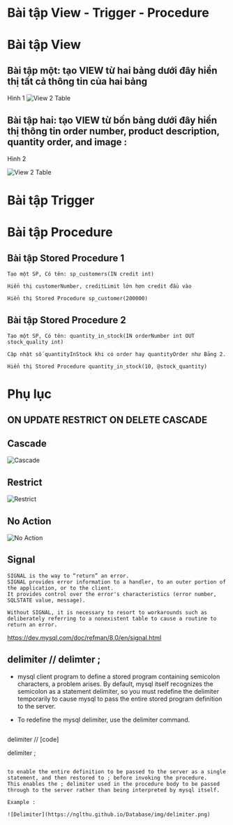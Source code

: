 # Bài tập View - Trigger - Procedure

# Bài tập View
## Bài tập một: tạo VIEW từ hai bảng dưới đây hiển thị tất cả thông tin của hai bảng
Hình 1
![View 2 Table ](https://nglthu.github.io/Database/img/view2T.png)

## Bài tập hai: tạo VIEW từ bốn bảng dưới đây hiển thị thông tin order number, product description, quantity order, and image :
Hình 2

![View 2 Table ](https://nglthu.github.io/Database/img/view4T.png)


# Bài tập Trigger

# Bài tập Procedure
## Bài tập Stored Procedure 1
```
Tạo một SP, Có tên:	sp_customers(IN credit int)

Hiển thị customerNumber, creditLimit lớn hơn credit đầu vào

Hiển thị Stored Procedure sp_customer(200000)

```
## Bài tập Stored Procedure 2
```
Tạo một SP, Có tên:	quantity_in_stock(IN orderNumber int OUT stock_quality int)

Cập nhật số quantityInStock khi có order hay quantityOrder như Bảng 2. 

Hiển thị Stored Procedure quantity_in_stock(10, @stock_quantity)

```

# Phụ lục

## ON UPDATE RESTRICT ON DELETE CASCADE

## Cascade
![Cascade](https://nglthu.github.io/Database/img/cascade.png)

## Restrict

![Restrict](https://nglthu.github.io/Database/img/restrict.png)

## No Action


![No Action](https://nglthu.github.io/Database/img/noAction.png)

## Signal

```
SIGNAL is the way to “return” an error.
SIGNAL provides error information to a handler, to an outer portion of the application, or to the client.
It provides control over the error's characteristics (error number, SQLSTATE value, message).

Without SIGNAL, it is necessary to resort to workarounds such as deliberately referring to a nonexistent table to cause a routine to return an error.

```
https://dev.mysql.com/doc/refman/8.0/en/signal.html
## delimiter // delimter ;

+ mysql client program to define a stored program containing semicolon characters, a problem arises. By default, mysql itself recognizes the semicolon as a statement delimiter, so you must redefine the delimiter temporarily to cause mysql to pass the entire stored program definition to the server.

+ To redefine the mysql delimiter, use the delimiter command.
  ```
delimiter //
[code]

delimiter ;

  ```

to enable the entire definition to be passed to the server as a single statement, and then restored to ; before invoking the procedure.
This enables the ; delimiter used in the procedure body to be passed through to the server rather than being interpreted by mysql itself.

Example :

![Delimiter](https://nglthu.github.io/Database/img/delimiter.png)
